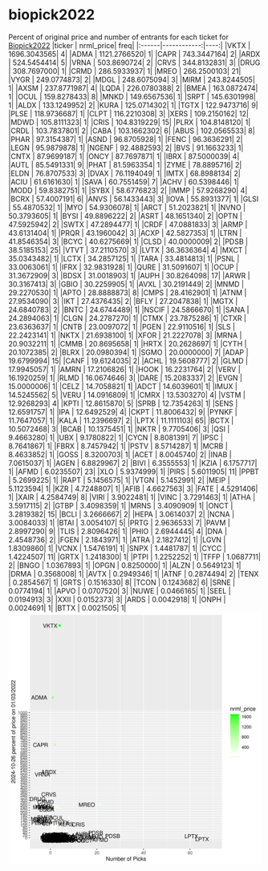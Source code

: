 # biopick2022
Percent of original price and number of entrants for each ticket for [Biopick2022](https://twitter.com/hashtag/Biopick2022)
|ticker |   nrml_price| freq|
|:------|------------:|----:|
|VKTX   | 1696.3043565|    4|
|ADMA   | 1121.2766520|    1|
|CAPR   |  743.3447164|    2|
|ARDX   |  524.5454414|    5|
|VRNA   |  503.8690724|    2|
|CRVS   |  344.8132831|    3|
|DRUG   |  308.7697000|    1|
|CRMD   |  286.5933937|    1|
|MREO   |  266.2500103|   21|
|VYGR   |  249.0774873|    2|
|MDGL   |  248.6075094|    3|
|MIRM   |  243.8244505|    1|
|AXSM   |  237.8771987|    4|
|LQDA   |  226.0780388|    2|
|BMEA   |  163.0872474|    1|
|OCUL   |  159.8278433|    8|
|MNKD   |  149.6567536|    1|
|SRPT   |  145.6301998|    1|
|ALDX   |  133.1249952|    2|
|KURA   |  125.0714302|    1|
|TGTX   |  122.9473716|    9|
|PLSE   |  118.9736687|    1|
|CLPT   |  116.2210308|    3|
|XERS   |  109.2150162|   12|
|MDWD   |  105.8111323|    1|
|CRIS   |  104.8319229|   15|
|PLRX   |  104.8148120|    1|
|CRDL   |  103.7837801|    2|
|CABA   |  103.1662302|    6|
|ABUS   |  102.0565533|    8|
|PHAR   |   97.3154387|    1|
|ASND   |   96.8705928|    1|
|FENC   |   96.3636291|    2|
|LEGN   |   95.9879878|    1|
|NGENF  |   92.4882593|    2|
|BVS    |   91.1663233|    1|
|CNTX   |   87.9699187|    1|
|ONCY   |   87.7697871|    1|
|IBRX   |   87.5000039|    4|
|AUTL   |   85.5491331|    9|
|PHAT   |   81.5963354|    1|
|ZYME   |   78.8895716|    2|
|ELDN   |   76.8707533|    3|
|DVAX   |   76.1194049|    1|
|IMTX   |   68.8988134|    2|
|ACIU   |   61.6161630|    1|
|SAVA   |   60.7551459|    7|
|ACHV   |   60.5398446|    1|
|MODD   |   59.8382751|    1|
|SYBX   |   58.6776823|    2|
|IMMP   |   57.9268290|    4|
|BCRX   |   57.4007191|    6|
|ANVS   |   56.1433443|    3|
|IOVA   |   55.8931377|    1|
|GLSI   |   55.4870532|    1|
|MYO    |   54.9306078|    1|
|ARCT   |   51.2023821|    1|
|NVNO   |   50.3793605|    1|
|BYSI   |   49.8896222|    2|
|ASRT   |   48.1651340|    2|
|OPTN   |   47.5925942|    2|
|SWTX   |   47.2894477|    1|
|CRDF   |   47.0881833|    3|
|ARMP   |   43.6131404|    1|
|PRQR   |   43.1960042|    3|
|ACXP   |   42.5827353|    1|
|LTRN   |   41.8546354|    3|
|BCYC   |   40.6275669|    1|
|CLSD   |   40.0000009|    2|
|PDSB   |   38.5185153|   25|
|VTVT   |   37.2110570|    3|
|LVTX   |   36.3636364|    4|
|MXCT   |   35.0343482|    1|
|LCTX   |   34.2857125|    1|
|TARA   |   33.4814813|    1|
|PSNL   |   33.0063061|    1|
|IFRX   |   32.9831928|    1|
|QURE   |   31.5091607|    1|
|OCUP   |   31.3672909|    3|
|BDSX   |   31.0018903|    1|
|AUPH   |   30.8264098|   17|
|ARWR   |   30.3167413|    3|
|GBIO   |   30.2259905|    1|
|AVXL   |   30.2191449|    2|
|MNMD   |   29.2270530|    1|
|APTO   |   28.8888873|    8|
|CMPS   |   28.4162901|    1|
|ATNM   |   27.9534090|    3|
|IKT    |   27.4376435|    2|
|BFLY   |   27.2047838|    1|
|MGTX   |   24.6840783|    2|
|BNTC   |   24.6744489|    1|
|NSCIF  |   24.5866670|    1|
|SANA   |   24.2894063|    1|
|CLGN   |   24.2787270|    1|
|CTMX   |   23.7875286|    1|
|CTXR   |   23.6363637|    1|
|CNTB   |   23.0097072|    1|
|PGEN   |   22.9110516|    1|
|SLS    |   22.2423141|    1|
|NKTX   |   21.6938100|    1|
|XFOR   |   21.2227078|    3|
|MRNA   |   20.9032211|    1|
|CMMB   |   20.8695658|    1|
|HRTX   |   20.2628697|    1|
|CYTH   |   20.1072385|    2|
|BLRX   |   20.0980394|    1|
|SGMO   |   20.0000000|    7|
|ADAP   |   19.6799994|   15|
|CANF   |   19.6124035|    2|
|ACHL   |   19.5608777|    2|
|GLMD   |   17.9945057|    1|
|AMRN   |   17.2106826|    1|
|HOOK   |   16.2231764|    2|
|VERV   |   16.1920259|    1|
|RLMD   |   16.0674646|    3|
|DARE   |   15.2083337|    2|
|EVGN   |   15.0000006|    1|
|CELZ   |   14.7058821|    1|
|ADCT   |   14.6039601|    1|
|IMUX   |   14.5245562|    5|
|VERU   |   14.0916809|    1|
|CMRX   |   13.5303270|    4|
|VSTM   |   12.9268293|    4|
|KPTI   |   12.8615870|    5|
|SPRB   |   12.7354263|    1|
|SENS   |   12.6591757|    1|
|IPA    |   12.6492529|    4|
|CKPT   |   11.8006432|    9|
|PYNKF  |   11.7647057|    1|
|KALA   |   11.2396697|    2|
|LPTX   |   11.1111103|   65|
|BCTX   |   10.5072468|    3|
|BCAB   |   10.1375451|    1|
|NKTR   |    9.7705406|    3|
|QSI    |    9.4663280|    1|
|UBX    |    9.1780822|    1|
|CYCN   |    8.8081391|    7|
|IPSC   |    8.7641867|    1|
|FBRX   |    8.7457942|    1|
|PSTV   |    8.5714287|    1|
|MCRB   |    8.4633852|    1|
|GOSS   |    8.3200703|    1|
|ACET   |    8.0045740|    2|
|INAB   |    7.0615037|    1|
|AGEN   |    6.8829967|    2|
|BIVI   |    6.3555553|    1|
|KZIA   |    6.1757717|    1|
|AFMD   |    6.0235507|   23|
|XLO    |    5.9374999|    1|
|PIRS   |    5.6011905|   11|
|PPBT   |    5.2699225|    1|
|RAPT   |    5.1456575|    1|
|VTGN   |    5.1452991|    2|
|MEIP   |    5.1123594|    1|
|KZR    |    4.7248807|    1|
|AFIB   |    4.6627563|    3|
|FATE   |    4.5291406|    1|
|XAIR   |    4.2584749|    8|
|VIRI   |    3.9022481|    1|
|VINC   |    3.7291463|    1|
|ATHA   |    3.5917115|    2|
|GTBP   |    3.4098359|    1|
|MRNS   |    3.4090909|    1|
|ONCT   |    3.2819382|   15|
|BCLI   |    3.2666667|    2|
|HEPA   |    3.0614037|    2|
|NCNA   |    3.0084033|    1|
|BTAI   |    3.0054107|    5|
|PRTG   |    2.9636533|    7|
|PAVM   |    2.8997290|    9|
|TLIS   |    2.8096426|    1|
|PHIO   |    2.6944445|    4|
|DNA    |    2.4548736|    2|
|FGEN   |    2.1843971|    1|
|ATRA   |    2.1827412|    1|
|LGVN   |    1.8309860|    1|
|VCNX   |    1.5476191|    1|
|SNPX   |    1.4481787|    1|
|CYCC   |    1.4224507|   11|
|GRTX   |    1.2418300|    1|
|PTPI   |    1.2252252|    1|
|TFFP   |    1.0687711|    2|
|BNGO   |    1.0367893|    1|
|OPGN   |    0.8250000|    1|
|ALZN   |    0.5649123|    1|
|DRMA   |    0.3568008|    1|
|AVTX   |    0.2949346|    1|
|ATNF   |    0.2874494|    2|
|TENX   |    0.2854567|    1|
|GRTS   |    0.1516330|    8|
|TCON   |    0.1243682|    6|
|SRNE   |    0.0774194|    1|
|APVO   |    0.0707520|    3|
|NUWE   |    0.0466165|    1|
|SEEL   |    0.0194913|    3|
|XXII   |    0.0152373|    3|
|ARDS   |    0.0042918|    1|
|ONPH   |    0.0024691|    1|
|BTTX   |    0.0021505|    1|
![retvspicks](biopicks.png?raw=true)

